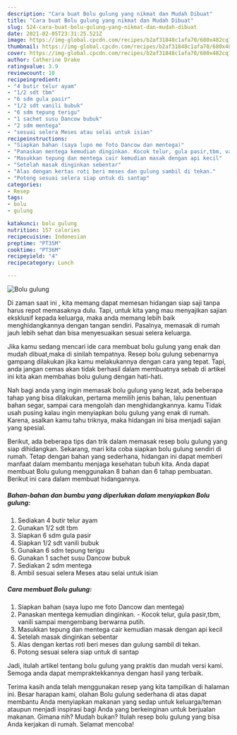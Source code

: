```yaml
---
description: "Cara buat Bolu gulung yang nikmat dan Mudah Dibuat"
title: "Cara buat Bolu gulung yang nikmat dan Mudah Dibuat"
slug: 524-cara-buat-bolu-gulung-yang-nikmat-dan-mudah-dibuat
date: 2021-02-05T23:31:25.521Z
image: https://img-global.cpcdn.com/recipes/b2af31848c1afa70/680x482cq70/bolu-gulung-foto-resep-utama.jpg
thumbnail: https://img-global.cpcdn.com/recipes/b2af31848c1afa70/680x482cq70/bolu-gulung-foto-resep-utama.jpg
cover: https://img-global.cpcdn.com/recipes/b2af31848c1afa70/680x482cq70/bolu-gulung-foto-resep-utama.jpg
author: Catherine Drake
ratingvalue: 3.9
reviewcount: 10
recipeingredient:
- "4 butir telur ayam"
- "1/2 sdt tbm"
- "6 sdm gula pasir"
- "1/2 sdt vanili bubuk"
- "6 sdm tepung terigu"
- "1 sachet susu Dancow bubuk"
- "2 sdm mentega"
- "sesuai selera Meses atau selai untuk isian"
recipeinstructions:
- "Siapkan bahan (saya lupo me foto Dancow dan mentega)"
- "Panaskan mentega kemudian dinginkan. Kocok telur, gula pasir,tbm, vanili sampai mengembang berwarna putih."
- "Masukkan tepung dan mentega cair kemudian masak dengan api kecil"
- "Setelah masak dinginkan sebentar"
- "Alas dengan kertas roti beri meses dan gulung sambil di tekan."
- "Potong sesuai selera siap untuk di santap"
categories:
- Resep
tags:
- bolu
- gulung

katakunci: bolu gulung 
nutrition: 157 calories
recipecuisine: Indonesian
preptime: "PT35M"
cooktime: "PT36M"
recipeyield: "4"
recipecategory: Lunch

---
```



![Bolu gulung](https://img-global.cpcdn.com/recipes/b2af31848c1afa70/680x482cq70/bolu-gulung-foto-resep-utama.jpg)

Di zaman  saat ini , kita memang dapat memesan hidangan siap saji tanpa harus repot memasaknya dulu. Tapi, untuk kita yang mau menyajikan sajian eksklusif kepada keluarga, maka anda memang lebih baik menghidangkannya dengan tangan sendiri. Pasalnya, memasak di rumah jauh lebih sehat dan bisa menyesuaikan sesuai selera keluarga.

Jika kamu sedang mencari ide cara membuat bolu gulung yang enak dan mudah dibuat,maka di sinilah tempatnya. Resep bolu gulung  sebenarnya gampang dilakukan jika kamu melakukannya dengan cara yang tepat. Tapi, anda jangan cemas akan tidak berhasil dalam membuatnya 
sebab di artikel ini kita akan membahas bolu gulung dengan hati-hati.  



Nah bagi anda yang ingin memasak bolu gulung yang lezat, ada beberapa tahap yang bisa dilakukan, pertama memilih jenis bahan, lalu penentuan bahan segar, sampai cara mengolah dan menghidangkannya. kamu Tidak usah pusing kalau ingin menyiapkan bolu gulung yang enak di rumah. Karena, asalkan kamu  tahu triknya, maka hidangan ini bisa menjadi sajian yang spesial.

Berikut, ada beberapa tips dan trik dalam memasak resep bolu gulung yang siap dihidangkan. Sekarang, mari kita coba siapkan bolu gulung sendiri di rumah. Tetap dengan bahan yang sederhana, hidangan ini dapat memberi manfaat dalam membantu menjaga kesehatan tubuh kita. Anda dapat membuat Bolu gulung menggunakan 8 bahan dan 6 tahap pembuatan. Berikut ini cara dalam membuat hidangannya.

<!--inarticleads1-->

##### Bahan-bahan dan bumbu yang diperlukan dalam menyiapkan Bolu gulung:

1. Sediakan 4 butir telur ayam
1. Gunakan 1/2 sdt tbm
1. Siapkan 6 sdm gula pasir
1. Siapkan 1/2 sdt vanili bubuk
1. Gunakan 6 sdm tepung terigu
1. Gunakan 1 sachet susu Dancow bubuk
1. Sediakan 2 sdm mentega
1. Ambil sesuai selera Meses atau selai untuk isian




<!--inarticleads2-->

##### Cara membuat Bolu gulung:

1. Siapkan bahan (saya lupo me foto Dancow dan mentega)
1. Panaskan mentega kemudian dinginkan. - Kocok telur, gula pasir,tbm, vanili sampai mengembang berwarna putih.
1. Masukkan tepung dan mentega cair kemudian masak dengan api kecil
1. Setelah masak dinginkan sebentar
1. Alas dengan kertas roti beri meses dan gulung sambil di tekan.
1. Potong sesuai selera siap untuk di santap




Jadi, itulah artikel tentang  bolu gulung  yang praktis dan mudah versi kami. Semoga anda dapat mempraktekkannya dengan hasil yang terbaik. 

Terima kasih anda telah menggunakan resep yang kita tampilkan di halaman ini. Besar harapan kami, olahan  Bolu gulung sederhana di atas dapat membantu Anda menyiapkan makanan yang sedap untuk keluarga/teman ataupun menjadi inspirasi bagi Anda yang berkeinginan untuk berjualan makanan. Gimana nih? Mudah bukan? Itulah resep bolu gulung yang bisa Anda kerjakan di rumah. Selamat mencoba!

